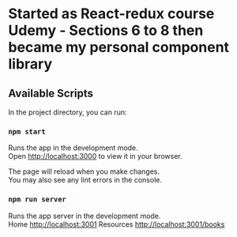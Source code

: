 # Started as React-redux course Udemy - Sections 6 to 8 then became my personal component library

## Available Scripts

In the project directory, you can run:

### `npm start`

Runs the app in the development mode.\
Open [http://localhost:3000](http://localhost:3000) to view it in your browser.

The page will reload when you make changes.\
You may also see any lint errors in the console.

### `npm run server`

Runs the app server in the development mode.\
Home [http://localhost:3001](http://localhost:3001)
Resources [http://localhost:3001/books](http://localhost:3001/books)
